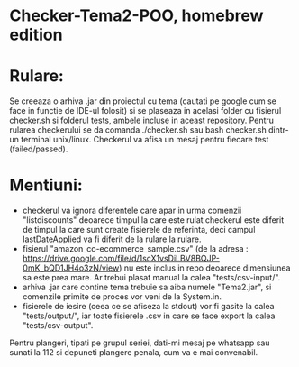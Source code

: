 # Checker-Tema2-POO, homebrew edition

# Rulare: 
Se creeaza o arhiva .jar din proiectul cu tema (cautati pe google cum se face in functie de IDE-ul folosit) si se plaseaza in acelasi folder cu fisierul checker.sh si folderul tests, ambele incluse in aceast repository. Pentru rularea checkerului se da comanda ./checker.sh sau bash checker.sh dintr-un terminal unix/linux. Checkerul va afisa un mesaj pentru fiecare test (failed/passed).

# Mentiuni:
  - checkerul va ignora diferentele care apar in urma comenzii "listdiscounts" deoarece timpul la care este rulat checkerul este diferit de timpul la care sunt create fisierele de referinta, deci campul lastDateApplied va fi diferit de la rulare la rulare.
  - fisierul "amazon_co-ecommerce_sample.csv" (de la adresa : https://drive.google.com/file/d/1scX1vsDiLBV8BQJP-0mK_bQD1JH4o3zN/view) nu este inclus in repo deoarece dimensiunea sa este prea mare. Ar trebui plasat manual la calea "tests/csv-input/".
  - arhiva .jar care contine tema trebuie sa aiba numele "Tema2.jar", si comenzile primite de proces vor veni de la System.in.
  - fisierele de iesire (ceea ce se afiseza la stdout) vor fi gasite la calea "tests/output/", iar toate fisierele .csv in care se face export la calea "tests/csv-output".
  
  
Pentru plangeri, tipati pe grupul seriei, dati-mi mesaj pe whatsapp sau sunati la 112 si depuneti plangere penala, cum va e mai convenabil.
